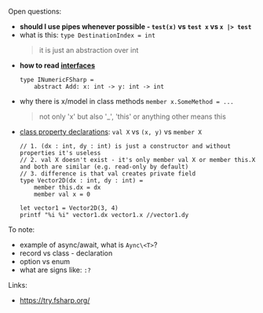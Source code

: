 Open questions:

- **should I use pipes whenever possible - `test(x)` vs `test x` vs `x |> test`**
- what is this: `type DestinationIndex = int`
  > it is just an abstraction over int
- **how to read [interfaces](https://docs.microsoft.com/en-us/dotnet/fsharp/language-reference/interfaces)**
  ```
  type INumericFSharp =
      abstract Add: x: int -> y: int -> int
  ```
- why there is x/model in class methods `member x.SomeMethod = ...`
  > not only 'x' but also '\_', 'this' or anything other means this
- [class property declarations](https://stackoverflow.com/questions/24840948/when-should-i-use-let-member-val-and-member-this): `val X` vs `(x, y)` vs `member X`
  ```
  // 1. (dx : int, dy : int) is just a constructor and without properties it's useless
  // 2. val X doesn't exist - it's only member val X or member this.X and both are similar (e.g. read-only by default)
  // 3. difference is that val creates private field
  type Vector2D(dx : int, dy : int) =
      member this.dx = dx
      member val x = 0
  
  let vector1 = Vector2D(3, 4)
  printf "%i %i" vector1.dx vector1.x //vector1.dy
  ```
To note:

- example of async/await, what is `Aync\<T>`?
- record vs class - declaration
- option vs enum
- what are signs like: `:?`

Links:

- https://try.fsharp.org/
